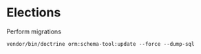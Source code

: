 # Elections

Perform migrations
```
vendor/bin/doctrine orm:schema-tool:update --force --dump-sql
```
